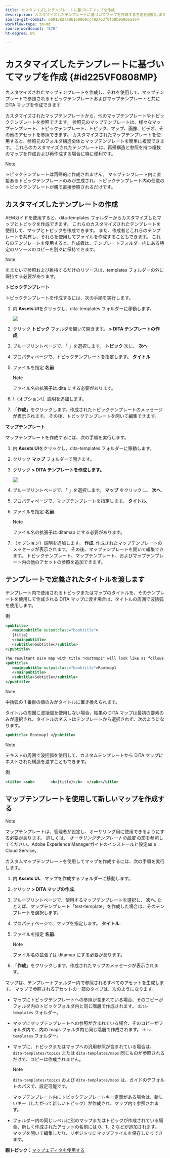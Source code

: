 ```yaml
---
title: カスタマイズしたテンプレートに基づいてマップを作成
description: カスタマイズしたテンプレートに基づいてマップを作成する方法を説明します
source-git-commit: 66915827a0b169069cc482763f0f50b9e9b6aa64
workflow-type: tm+mt
source-wordcount: '870'
ht-degree: 0%

---
```



# カスタマイズしたテンプレートに基づいてマップを作成 {#id225VF0808MP}

カスタマイズされたマップテンプレートを作成し、それを使用して、マップテンプレートで参照されるトピックテンプレートおよびマップテンプレートと共に DITA マップを作成できます

カスタマイズされたマップテンプレートから、他のマップテンプレートやトピックテンプレートを参照できます。 参照元のマップテンプレートは、様々なマップテンプレート、トピックテンプレート、トピック、マップ、画像、ビデオ、その他のアセットを参照できます。 カスタマイズされたマップテンプレートを使用すると、参照元のフォルダ構造全体とマップテンプレートを簡単に複製できます。 これらのカスタマイズされたテンプレートは、再帰構造と参照を持つ複数のマップを作成および再作成する場合に特に便利です。

>[!NOTE]
>
> トピックテンプレートは再帰的に作成されません。 マップテンプレート内に直接あるトピックテンプレートのみが生成され、トピックテンプレート内の任意のトピックテンプレートが親で直接参照されるだけです。

## カスタマイズしたテンプレートの作成

AEMガイドを使用すると、dita-templates フォルダーからカスタマイズしたマップとトピックを作成できます。 これらのカスタマイズされたテンプレートを使用して、マップとトピックを作成できます。 また、作成者とこれらのテンプレートを共有し、それらを使用してファイルを作成することもできます。 これらのテンプレートを使用すると、作成者は、テンプレートフォルダー内にある特定のリソースのコピーを別々に保持できます。

>[!NOTE]
>
> をまたいで参照および維持するだけのリソースは、templates フォルダーの外に保持する必要があります。

**トピックテンプレート**

トピックテンプレートを作成するには、次の手順を実行します。

1. 内 **Assets UI**&#x200B;をクリックし、dita-templates フォルダーに移動します。

   ![](images/dita-templates.png)

1. クリック **トピック** フォルダを開いて開きます。 **\> DITA テンプレートの作成**.
1. ブループリントページで、「 」を選択します。 **トピック** 次に、 **次へ**
1. プロパティページで、トピックテンプレートを指定します。 **タイトル**.
1. ファイルを指定 **名前**

   >[!NOTE]
   >
   > ファイル名の拡張子は.dita にする必要があります。

1. \（オプション\）説明を追加します。
1. 「**作成**」をクリックします。作成されたトピックテンプレートのメッセージが表示されます。 その後、トピックテンプレートを開いて編集できます。

**マップテンプレート**

マップテンプレートを作成するには、次の手順を実行します。

1. 内 **Assets UI**&#x200B;をクリックし、dita-templates フォルダーに移動します。
1. クリック **マップ** フォルダーで開きます。
1. クリック **\> DITA テンプレートを作成します。**

   ![](images/create-dita-template.png)

1. ブループリントページで、「 」を選択します。 **マップ** をクリックし、 **次へ**.
1. プロパティページで、マップテンプレートを指定します。 **タイトル**.
1. ファイルを指定 **名前**.

   >[!NOTE]
   >
   > ファイル名の拡張子は.ditamap にする必要があります。

1. （オプション）説明を追加します。 **作成**. 作成されたマップテンプレートのメッセージが表示されます。 その後、マップテンプレートを開いて編集できます。 トピックテンプレート、マップテンプレート、およびマップテンプレート内の他のアセットの参照を追加できます。

## テンプレートで定義されたタイトルを渡します

テンプレート内で使用されるトピックまたはマップのタイトルを、そのテンプレートを使用して作成される DITA マップに渡す場合は、タイトルの周囲で波括弧を使用します。

例

```XML
<pubtitle>
   <mainpubtitle outputclass="booktitle">
   {title}
   </mainpubtitle>
   <subtitle>Subtitle</subtitle>
</pubtitle>

The resultant DITA map with title "Rootmap1" will look like as follows:
<pubtitle>
   <mainpubtitle outputclass="booktitle">Rootmap1
   </mainpubtitle>
   <subtitle>Subtitle</subtitle>
</pubtitle>
```

>[!NOTE]
> 中括弧の 1 番目の値のみがタイトルに置き換えられます。

タイトルの周囲に波括弧を使用しない場合、結果の DITA マップは最初の要素のみが選択され、タイトルのネストはテンプレートから選択されず、次のようになります。

```XML
<pubtitle> Rootmap1 </pubtitle>
```

>[!NOTE]
> テキストの周囲で波括弧を使用して、カスタムテンプレートから DITA マップにネストされた構造を渡すこともできます。

例

```XML
<title>	<sub>		<b>{title}</b>	</sub></title>
```

## マップテンプレートを使用して新しいマップを作成する

>[!NOTE]
>
> マップテンプレートは、管理者が設定し、オーサリング用に使用できるようにする必要があります。 詳しくは、 *オーサリングテンプレートの設定* の節を参照してください。Adobe Experience Managerガイドのインストールと設定as a Cloud Service。

カスタムマップテンプレートを使用してマップを作成するには、次の手順を実行します。

1. 内 **Assets UI、** マップを作成するフォルダーに移動します。
1. クリック **\> DITA マップの作成**.
1. ブループリントページで、使用するマップテンプレートを選択し、 **次へ**. たとえば、マップテンプレート「test-template」を作成した場合は、そのテンプレートを選択します。
1. プロパティページで、マップを指定します。 **タイトル**.
1. ファイルを指定 **名前**.

   >[!NOTE]
   >
   > ファイル名の拡張子は.ditamap にする必要があります。

1. 「**作成**」をクリックします。作成されたマップのメッセージが表示されます。


マップは、テンプレートフォルダー内で参照されるすべてのアセットを生成します。 マップで参照されるアセットの一部のタイプは、次のようになります。

- マップにトピックテンプレートへの参照が含まれている場合、そのコピーがフォルダ内のトピックフォルダ内と同じ階層で作成されます。 `dita-templates` フォルダー。
- マップにマップテンプレートへの参照が含まれている場合、そのコピーがフォルダ内で、内の maps フォルダ内と同じ階層で作成されます。 `dita-templates` フォルダー。
- マップに、トピックまたはマップへの汎用参照が含まれている場合は、 `dita-templates/topics` または `dita-templates/maps` 同じものが参照されるだけで、コピーは作成されません。

   >[!NOTE]
   >
   > `dita-templates/topics` および `dita-templates/maps` は、ガイドのデフォルトのパスで、設定可能です。


   マップテンプレート内にトピックテンプレートキー定義がある場合は、新しいキー（したがって新しいトピック）が作成され、マップ内で参照されます。

- フォルダー内の同じレベルに別のマップまたはトピックが作成されている場合、新しく作成されたアセットの名前には 0、1、2 などが追加されます。 マップを開いて編集したり、リポジトリにマップファイルを保存したりできます。

**親トピック：**[&#x200B;マップエディタを使用する](map-editor.md)

